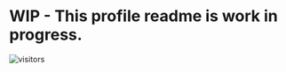 # WIP - This profile readme is work in progress.

![visitors](https://visitor-badge.glitch.me/badge?page_id=ihack2712.ihack2712)
